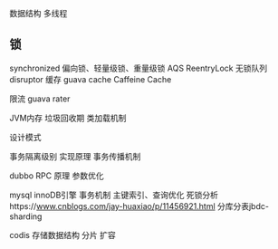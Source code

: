
数据结构
多线程
## 锁
synchronized
偏向锁、轻量级锁、重量级锁
AQS
ReentryLock
无锁队列
disruptor
缓存
guava cache
Caffeine Cache

限流
guava rater

JVM内存
垃圾回收期
类加载机制

设计模式

事务隔离级别
实现原理
事务传播机制

dubbo RPC
原理
参数优化


mysql
innoDB引擎
事务机制
主键索引、查询优化
死锁分析https://www.cnblogs.com/jay-huaxiao/p/11456921.html
分库分表jbdc-sharding

codis
存储数据结构
分片
扩容


